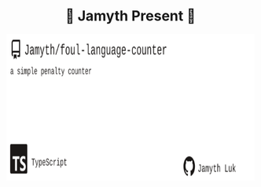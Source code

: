 <!-- built at 6/17/2023, 10:11:41 PM -->
<h1 align="center">
🎉 Jamyth Present 🎉
</h1>
<p align="center">
    <a href="https://github.com/Jamyth/foul-language-counter">
        <img width="1000" height="300" src="./readme.svg" />
    </a>
</p>